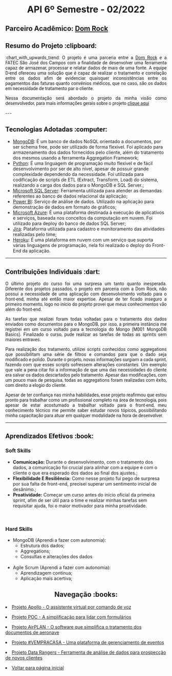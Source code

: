 <html>
<body>
 <h1 align="center"> API 6º Semestre - 02/2022</h1>
 <h2> Parceiro Acadêmico: <a href="https://www.domrock.net/">Dom Rock</a></h2>
  <h2 style="font-family:roboto;"> Resumo do Projeto :clipboard:</h2>
  <p align="justify" style="font-family:roboto;"> :chart_with_upwards_trend: O projeto é uma parceria entre a <a href="https://www.domrock.net/">Dom Rock</a> e a FATEC São José dos Campos com a finalidade de desenvolver uma ferramenta capaz de armazenar, processar e relatar dados de mais de uma fonte. A equipe D-end ofereceu uma solução que é capaz de realizar o tratamento e correlação entre os dados afim de evidenciar quaisquer inconsistências entre os pagamentos das faturas quanto convênios médicos, que no caso, são os dados em necessidade de tratamento par o cliente.</p>
  <p align="justify" style="font-family:roboto;">Nessa documentação será abordado o projeto da minha visão como desenvolvedor, para mais informações gerais sobre o projeto <a href="https://github.com/API6Sem22/API6Doc">clique aqui</a></p>
  ---
  
  <h2 style="font-family:roboto;"> Tecnologias Adotadas :computer:</h2>
  
  * [MongoDB](https://www.mongodb.com/): É um banco de dados NoSQL orientado a documentos, por ser schema free, pode ser utilizado de forma flexivel. Foi aplicado para armazenamento dos dados fornecidos pelo cliente, além do tratamento dos mesmos usando a ferramenta Aggregation Framework;
  * [Python](https://www.python.org/): É uma linguagem de programação muito flexivel e de fácil desenvolvimento por ser de alto nível, apesar de possuir grande complexidade dependendo da necessidade. Foi utilizada para codificação de scripts de ETL (Extract, Transform, Load) do sistema, realizando a carga dos dados para o MongoDB e SQL Server.;
  * [Microsoft SQL Server](https://www.microsoft.com/pt-br/sql-server/sql-server-downloads): Ferramenta utilizada para atender as demandas referentes ao banco de dados relacional da aplicação;
  * [Power BI](https://powerbi.microsoft.com/pt-br/): Serviço de análise de dados. Utilizado na aplicação para demonstração de dados em formato de gráficos;
  * [Microsoft Azure](https://azure.microsoft.com/pt-br/services/sql-database/campaign/#overview): É uma plataforma destinada à execução de aplicativos e serviços, baseada nos conceitos da computação em nuvem. Foi utilizado para deploy do banco de dados SQL Server;
  * [Jira](https://vempracasa.atlassian.net/): Plataforma utilizada para cadastro e monitoramento das atividades realizadas pelo time;
  * [Heroku](https://www.heroku.com/platform): É uma plataforma em nuvem com um serviço que suporta várias linguagens de programação, nela foi realizado o deploy do Front-End da aplicação.
  ---
  
  <h2 style="font-family:roboto;"> Contribuições Individuais :dart:</h2>
<p align="justify" style="font-family:roboto;">O último projeto do curso foi uma surpresa um tanto quanto inesperada. Diferente dos projetos passados, o projeto em parceria com a Dom Rock, não possui a necessidade de uma aplicação com desenvolvimento voltado para o front-end, minha até então maior expertise. Apesar de ter ficado inseguro a primeiro momento, logo no início do projeto provei que meus conhecimentos vão além do front-end.</p>
 <p align="justify" style="font-family:roboto;">As tarefas que realizei foram todas voltadas para o tratamento dos dados enviados como documentos para o MongoDB, por isso, a primeira instância me registrei em um curso voltado para a tecnologia do Mongo (M001 MongoDB Basics). Finalizado o curso, pude realizar as tarefas de todas as sprints sem maiores entraves.</p>
 <p align="justify" style="font-family:roboto;">Para realização dos tratamento, utilizei scripts conhecidos como aggregations que possibilitam uma série de filtros e comandos para que o dado seja modificado e polido. Durante o projeto, novas informações surgiam a cada sprint, fazendo com que esses scripts sofressem alterações constantes. Um exemplo que vale a pena citar foi a informação de que uma das necessidades do cliente era salvar os dados descartados pelo tratamento. Apesar das modificações, com um pouco mais de pesquisa, todas as aggregations foram realizadas com êxito, com direito a elogio do cliente.</p>
 <p align="justify" style="font-family:roboto;">Apesar de ter confiança nas minha habilidades, esse projeto reafirmou que estou pronto para trabalhar como um profissional completo na área de tecnologia, pois apesar de estar acostumado a trabalhar voltado para o front-end, meu conhecimento técnico me permite saber estudar novos tópicos, possibilitando minha capacitação para atuar em qualquer modalidade na hora de desenvolver.</p>
 
  ---
   
  <h2 style="font-family:roboto;"> Aprendizados Efetivos :book:</h2>
 
 <h3 align="justify">Soft Skills</h3>
 
 * <b>Comunicação:</b> Durante o desenvolvimento, com o tratamento dos dados, a comunicação foi crucial para alinhar com a equipe e com o cliente o que era esperado dos dados ao final dos ajustes.;
 * <b>Flexibilidade E Resiliência:</b> Como nesse projeto fui pego de surpresa por sua falta de front-end, precisei superar um sentimento inicial de desânimo.;
 * <b>Proatividade:</b> Começar um curso antes do início oficial da primeira sprint, afim de ser útil para o time e realizar minhas tarefas sem requisitar ajuda, foi o maior motivador para minha proatividade.
 <br>
  <h3 align="justify">Hard Skills</h3>
  <ul>
     <li>MongoDB (Aprendi a fazer com autonomia):
  <ul>
    <li>Estrutura dos dados;</li>
    <li>Aggregations;</li>   
    <li>Consultas e alterações dos dados</li>
    </ul></li>
   <br>
   <li>Agile Scrum (Aprendi a fazer com autonomia):
    <ul>
      <li>Aprendizagem contínua;</li>
      <li>Aplicação mais acertiva;</li>
     </ul></li>
  </ul>
  </ul>
  <h2 align="center"> Navegação :books:</h2>
 <p align="justify" style="font-family:roboto;"><li><a href="https://github.com/MikeBBatista/dossie/blob/main/API_1.md">Projeto Apollo - O assistente virtual por comando de voz</a></li></p>
  <p align="justify" style="font-family:roboto;"><li><a href="https://github.com/MikeBBatista/dossie/blob/main/API_2.md">Projeto POC - A simplificação para lidar com formulários</a></li></p>
  <p align="justify" style="font-family:roboto;"><li><a href="https://github.com/MikeBBatista/dossie/blob/main/API_3.md">Projeto AirPLAN - O software que simplifica o tratamento dos documentos de aeronave</a></li></p>
 <p align="justify" style="font-family:roboto;"><li><a href="https://github.com/MikeBBatista/dossie/blob/main/API_4.md">Projeto #VEMPRACASA - Uma plataforma de gerenciamento de eventos</a></li></p>
 <p align="justify" style="font-family:roboto;"><li><a href="https://github.com/MikeBBatista/dossie/blob/main/API_5.md">Projeto Data Rangers - Ferramenta de análise de dados para prospecção de novos clientes</a></li></p>
  <p align="justify" style="font-family:roboto;"><li><a href="https://github.com/MikeBBatista/dossie/blob/main/README.md">Voltar para página inicial</a></li></p>
  
</body>
</html>
